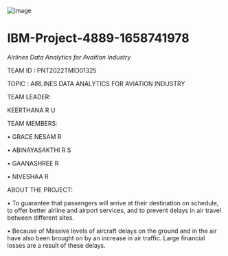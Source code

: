 ![image](https://user-images.githubusercontent.com/113972948/202466666-4ca13dbd-975b-46e5-be57-7150e9741dd1.png)

# IBM-Project-4889-1658741978


*Airlines* *Data* *Analytics* *for* *Avaition* *Industry*
 
 
 
 
 TEAM ID : PNT2022TMID01325
 
 
 
 TOPIC : AIRLINES DATA ANALYTICS FOR AVIATION INDUSTRY



TEAM LEADER:
  
  KEERTHANA R U




TEAM MEMBERS:

•	GRACE NESAM R

•	ABINAYASAKTHI R S

•	GAANASHREE R

•	NIVESHAA R




ABOUT THE PROJECT:
  
  
  • To guarantee that passengers will arrive at their destination on schedule, to offer better airline and airport services, and to prevent delays in air travel between   different sites.
 
 
 • Because of Massive levels of aircraft delays on the ground and in the air have also been brought on by an increase in air traffic. Large financial losses are a result of these delays.

